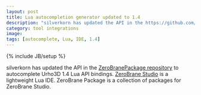 ```yaml
---
layout: post
title: Lua autocompletion generator updated to 1.4
description: "silverkorn has updated the API in the https://github.com/pkulchenko/ZeroBranePackage/commit/3f8eb345f0ee79ab3d5de22f7a57bec2742c56e0 to autocomplete Urho3D 1.4 Lua API bindings."
category: tool integrations
image:
tags: [autocomplete, Lua, IDE, 1.4]
---
```

{% include JB/setup %}

silverkorn has updated the API in the [ZeroBranePackage repository](https://github.com/pkulchenko/ZeroBranePackage/commit/3f8eb345f0ee79ab3d5de22f7a57bec2742c56e0) to autocomplete Urho3D 1.4 Lua API bindings. [ZeroBrane Studio](http://studio.zerobrane.com/) is a lightweight Lua IDE. ZeroBrane Package is a collection of packages for ZeroBrane Studio.
